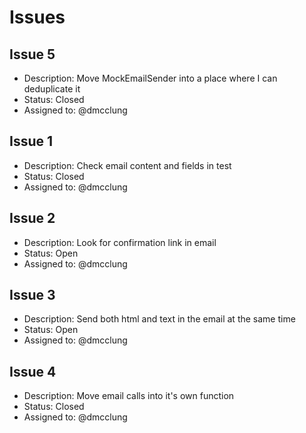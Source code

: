 # Issues

## Issue 5
- Description: Move MockEmailSender into a place where I can deduplicate it
- Status: Closed
- Assigned to: @dmcclung

## Issue 1
- Description: Check email content and fields in test
- Status: Closed
- Assigned to: @dmcclung

## Issue 2
- Description: Look for confirmation link in email
- Status: Open
- Assigned to: @dmcclung

## Issue 3
- Description: Send both html and text in the email at the same time
- Status: Open
- Assigned to: @dmcclung

## Issue 4
- Description: Move email calls into it's own function
- Status: Closed
- Assigned to: @dmcclung